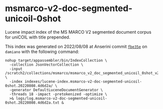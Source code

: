 # msmarco-v2-doc-segmented-unicoil-0shot

Lucene impact index of the MS MARCO V2 segmented document corpus for uniCOIL with title prepended.

This index was generated on 2022/08/08 at Anserini commit [`fbe35e`](https://github.com/castorini/anserini/commit/4d6d2a5a367424131331df2a8e9e00e6a9c68856) on `damiano` with the following command:

```bahs
nohup target/appassembler/bin/IndexCollection \
  -collection JsonVectorCollection \
  -input /scratch2/collections/msmarco/msmarco_v2_doc_segmented_unicoil_0shot_v2 \
  -index indexes/lucene-index.msmarco-v2-doc-segmented-unicoil-0shot.20220808.4d6d2a/ \
  -generator DefaultLuceneDocumentGenerator \
  -threads 18 -impact -pretokenized -optimize \
  >& logs/log.msmarco-v2-doc-segmented-unicoil-0shot.20220808.4d6d2a.txt &
```
